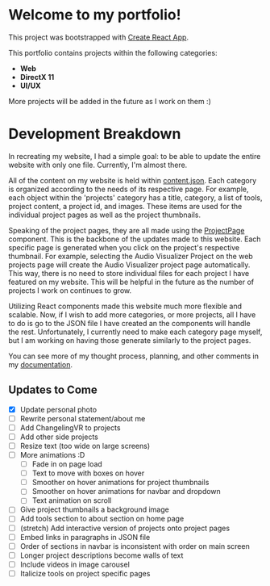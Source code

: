 # Welcome to my portfolio!

This project was bootstrapped with [Create React App](https://github.com/facebook/create-react-app).

This portfolio contains projects within the following categories:
- **Web**
- **DirectX 11**
- **UI/UX**

More projects will be added in the future as I work on them :)

# Development Breakdown
In recreating my website, I had a simple goal: to be able to update the entire website with only one file. Currently, I'm almost there.

All of the content on my website is held within [content.json](https://github.com/jabwashi2/jabwashi2.github.io/blob/main/src/content.json). Each category is organized according to the needs of its respective page. For example, each object within the 'projects' category has a title, category, a list of tools, project content, a project id, and images. These items are used for the individual project pages as well as the project thumbnails.

Speaking of the project pages, they are all made using the [ProjectPage](https://github.com/jabwashi2/jabwashi2.github.io/blob/main/src/pages/ProjectPage.js) component. This is the backbone of the updates made to this website. Each specific page is generated when you click on the project's respective thumbnail. For example, selecting the Audio Visualizer Project on the web projects page will create the Audio Visualizer project page automatically. This way, there is no need to store individual files for each project I have featured on my website. This will be helpful in the future as the number of projects I work on continues to grow.

Utilizing React components made this website much more flexible and scalable. Now, if I wish to add more categories, or more projects, all I have to do is go to the JSON file I have created an the components will handle the rest. Unfortunately, I currently need to make each category page myself, but I am working on having those generate similarly to the project pages.

You can see more of my thought process, planning, and other comments in my [documentation](https://github.com/jabwashi2/jabwashi2.github.io/blob/main/src/documentation.txt).

## Updates to Come
- [x] Update personal photo
- [ ] Rewrite personal statement/about me
- [ ] Add ChangelingVR to projects
- [ ] Add other side projects
- [ ] Resize text (too wide on large screens)
- [ ] More animations :D
  - [ ] Fade in on page load
  - [ ] Text to move with boxes on hover
  - [ ] Smoother on hover animations for project thumbnails
  - [ ] Smoother on hover animations for navbar and dropdown
  - [ ] Text animation on scroll
- [ ] Give project thumbnails a background image
- [ ] Add tools section to about section on home page
- [ ] (stretch) Add interactive version of projects onto project pages
- [ ] Embed links in paragraphs in JSON file
- [ ] Order of sections in navbar is inconsistent with order on main screen
- [ ] Longer project descriptions become walls of text
- [ ] Include videos in image carousel
- [ ] Italicize tools on project specific pages
